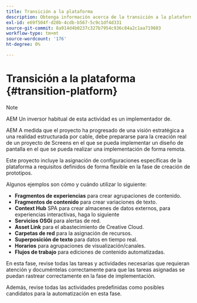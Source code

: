 ```yaml
---
title: Transición a la plataforma
description: Obtenga información acerca de la transición a la plataforma en AEM Screens.
exl-id: e69f504f-d20b-4cdb-b567-5c9c1df4d331
source-git-commit: 8a914d4b0237c327b7954c936c84a2c1aa719603
workflow-type: tm+mt
source-wordcount: '176'
ht-degree: 0%

---
```


# Transición a la plataforma {#transition-platform}

>[!NOTE]
>
>AEM Un inversor habitual de esta actividad es un implementador de.

AEM A medida que el proyecto ha progresado de una visión estratégica a una realidad estructurada por cable, debe prepararse para la creación real de un proyecto de Screens en el que se pueda implementar un diseño de pantalla en el que se pueda realizar una implementación de forma remota.

Este proyecto incluye la asignación de configuraciones específicas de la plataforma a requisitos definidos de forma flexible en la fase de creación de prototipos.

Algunos ejemplos son cómo y cuándo utilizar lo siguiente:

* **Fragmentos de experiencias** para crear agrupaciones de contenido.
* **Fragmentos de contenido** para crear variaciones de texto.
* **Context Hub** SPA para crear almacenes de datos externos, para experiencias interactivas, haga lo siguiente
* **Servicios OSGi** para alertas de red.
* **Asset Link** para el abastecimiento de Creative Cloud.
* **Carpetas de red** para la asignación de recursos.
* **Superposición de texto** para datos en tiempo real.
* **Horarios** para agrupaciones de visualización/canales.
* **Flujos de trabajo** para ediciones de contenido automatizadas.

En esta fase, revise todas las tareas y actividades necesarias que requieran atención y documéntelas correctamente para que las tareas asignadas se puedan rastrear correctamente en la fase de implementación.

Además, revise todas las actividades predefinidas como posibles candidatos para la automatización en esta fase.
